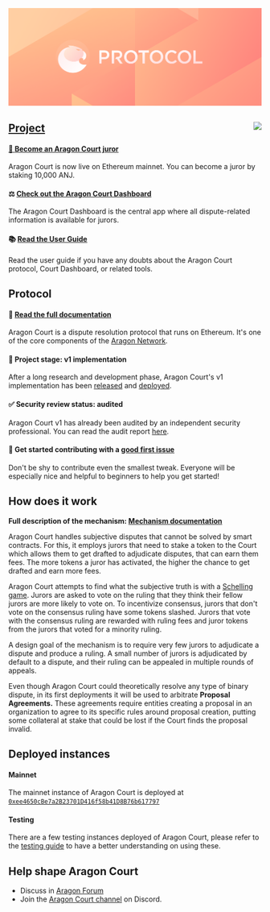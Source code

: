 ![Aragon Protocol](./docs/aragon-protocol.png)

<img align="right" src="https://github.com/aragon/protocol/workflows/CI/badge.svg">
  <a href="https://github.com/aragon/protocol/actions"/>
</img>

## Project

#### 👩‍️ [Become an Aragon Court juror](https://anj.aragon.org)
Aragon Court is now live on Ethereum mainnet. You can become a juror by staking 10,000 ANJ.

#### ⚖ [Check out the Aragon Court Dashboard](https://court.aragon.org)
The Aragon Court Dashboard is the central app where all dispute-related information is available for jurors.

#### 📚 [Read the User Guide](https://help.aragon.org/category/47-aragoncourt) 
Read the user guide if you have any doubts about the Aragon Court protocol, Court Dashboard, or related tools.

## Protocol

#### 📓 [Read the full documentation](/docs)
Aragon Court is a dispute resolution protocol that runs on Ethereum. It's one of the core components of the [Aragon Network](https://aragon.org/network/).

#### 🚧 Project stage: v1 implementation
After a long research and development phase, Aragon Court's v1 implementation has been [released](https://www.npmjs.com/package/@aragon/court) and [deployed](https://etherscan.io/address/0xee4650cBe7a2B23701D416f58b41D8B76b617797#code).

#### ✅ Security review status: audited
Aragon Court v1 has already been audited by an independent security professional. You can read the audit report [here](https://github.com/gakonst/publications/blob/master/aragon_court_audit.pdf). 

#### 👋 Get started contributing with a [good first issue](https://github.com/aragon/aragon-court/issues?q=is%3Aissue+is%3Aopen+label%3A%22good+first+issue%22)
Don't be shy to contribute even the smallest tweak. Everyone will be especially nice and helpful to beginners to help you get started!

## How does it work

**Full description of the mechanism: [Mechanism documentation](/docs/1-mechanism)**

Aragon Court handles subjective disputes that cannot be solved by smart contracts. For this, it employs jurors that need to stake a token to the Court which allows them to get drafted to adjudicate disputes, that can earn them fees. The more tokens a juror has activated, the higher the chance to get drafted and earn more fees.

Aragon Court attempts to find what the subjective truth is with a [Schelling game](https://en.wikipedia.org/wiki/Focal_point_(game_theory)). Jurors are asked to vote on the ruling that they think their fellow jurors are more likely to vote on. To incentivize consensus, jurors that don't vote on the consensus ruling have some tokens slashed. Jurors that vote with the consensus ruling are rewarded with ruling fees and juror tokens from the jurors that voted for a minority ruling.

A design goal of the mechanism is to require very few jurors to adjudicate a dispute and produce a ruling. A small number of jurors is adjudicated by default to a dispute, and their ruling can be appealed in multiple rounds of appeals.

Even though Aragon Court could theoretically resolve any type of binary dispute, in its first deployments it will be used to arbitrate **Proposal Agreements.** These agreements require entities creating a proposal in an organization to agree to its specific rules around proposal creation, putting some collateral at stake that could be lost if the Court finds the proposal invalid.

## Deployed instances

#### Mainnet

The mainnet instance of Aragon Court is deployed at [`0xee4650cBe7a2B23701D416f58b41D8B76b617797`](https://etherscan.io/address/0xee4650cBe7a2B23701D416f58b41D8B76b617797#code)

#### Testing

There are a few testing instances deployed of Aragon Court, please refer to the [testing guide](/docs/8-testing-guide) to have a better understanding on using these.

## Help shape Aragon Court
- Discuss in [Aragon Forum](https://forum.aragon.org/tags/dispute-resolution)
- Join the [Aragon Court channel](https://discord.gg/nxMejdG) on Discord.
